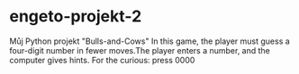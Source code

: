  # engeto-projekt-2		
 Můj Python projekt
"Bulls-and-Cows"
In this game, the player must guess a four-digit
number in fewer moves.The player enters a
number, and the computer gives hints.
For the curious: press 0000